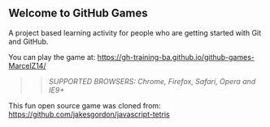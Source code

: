 ## Welcome to GitHub Games

A project based learning activity for people who are getting started with Git and GitHub.

You can play the game at: https://gh-training-ba.github.io/github-games-MarcelZ14/

>> _*SUPPORTED BROWSERS*: Chrome, Firefox, Safari, Opera and IE9+_

This fun open source game was cloned from: https://github.com/jakesgordon/javascript-tetris
